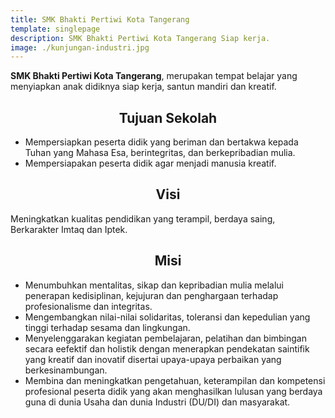 ```yaml
---
title: SMK Bhakti Pertiwi Kota Tangerang
template: singlepage
description: SMK Bhakti Pertiwi Kota Tangerang Siap kerja.
image: ./kunjungan-industri.jpg
---
```


**SMK Bhakti Pertiwi Kota Tangerang**, merupakan tempat belajar yang menyiapkan anak didiknya siap kerja, santun mandiri dan kreatif.

<div style="text-align: center;">
<h2>Tujuan Sekolah</h2>
</div>

* Mempersiapkan peserta didik yang beriman dan bertakwa kepada Tuhan yang Mahasa Esa, berintegritas, dan berkepribadian mulia.
* Mempersiapakan peserta didik agar menjadi manusia kreatif. 

<div style="text-align: center;">
<h2>Visi</h2>
</div>

Meningkatkan kualitas pendidikan yang terampil, berdaya saing, Berkarakter Imtaq dan Iptek.

<div style="text-align: center;">
<h2>Misi</h2>
</div>

* Menumbuhkan mentalitas, sikap dan kepribadian mulia melalui penerapan kedisiplinan, kejujuran dan penghargaan terhadap profesionalisme dan integritas.
* Mengembangkan nilai-nilai solidaritas, toleransi dan kepedulian yang tinggi terhadap sesama dan lingkungan.
* Menyelenggarakan kegiatan pembelajaran, pelatihan dan bimbingan secara eefektif dan holistik dengan menerapkan pendekatan saintifik yang kreatif dan inovatif disertai upaya-upaya perbaikan yang berkesinambungan.
* Membina dan meningkatkan pengetahuan, keterampilan dan kompetensi profesional peserta didik yang akan menghasilkan lulusan yang berdaya guna di dunia Usaha dan dunia Industri (DU/DI) dan masyarakat.